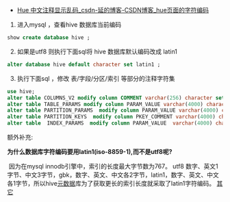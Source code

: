 - [Hue 中文注释显示乱码_csdn-延的博客-CSDN博客_hue页面的字符编码](https://blog.csdn.net/m0_37125796/article/details/104829770)

 1. 进入mysql ，查看hive 数据库当前编码

```sql
show create database hive ;
```

2. 如果是utf8 则执行下面sql将 hive 数据库默认编码改成 latin1

```sql
alter database hive default character set latin1 ;
```

3. 执行下面sql ，修改 表/字段/分区/索引 等部分的注释字符集

```sql
use hive; 
alter table COLUMNS_V2 modify column COMMENT varchar(256) character set utf8;
alter table TABLE_PARAMS modify column PARAM_VALUE varchar(4000) character set utf8;
alter table PARTITION_PARAMS  modify column PARAM_VALUE varchar(4000) character set utf8;
alter table PARTITION_KEYS  modify column PKEY_COMMENT varchar(4000) character set utf8;
alter table  INDEX_PARAMS  modify column PARAM_VALUE  varchar(4000) character set utf8;
```

额外补充:

**为什么数据库字符编码要用latin1(iso-8859-1),而不是utf8呢?** 

​      因为在mysql innodb引擎中，索引的长度最大字节数为767。 utf8 数字、英文1字节、中文3字节，gbk，数字、英文、中文各2字节，latin1，数字、英文、中文各1字节，所以hive[元数据](https://so.csdn.net/so/search?q=元数据&spm=1001.2101.3001.7020)库为了获取更长的索引长度就采取了latin1字符编码。 [其它](https://www.cnblogs.com/kerrycode/p/9680881.html)